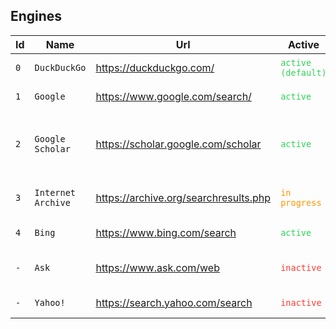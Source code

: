 ## Engines

| Id  | Name               | Url                                   | Active                                                | Description                                          |
| --- | ------------------ | ------------------------------------- | ----------------------------------------------------- | ---------------------------------------------------- |
| `0` | `DuckDuckGo`       | https://duckduckgo.com/               | <code style="color: #30D158;">active (default)</code> | Focus on privacy                                     |
| `1` | `Google`           | https://www.google.com/search/        | <code style="color: #30D158;">active</code>           | Best search results                                  |
| `2` | `Google Scholar`   | https://scholar.google.com/scholar    | <code style="color: #30D158;">active</code>           | Search engine for literature or scientific documents |
| `3` | `Internet Archive` | https://archive.org/searchresults.php | <code style="color: #FF9500;">in progress</code>      | The library of the internet                          |
| `4` | `Bing`             | https://www.bing.com/search           | <code style="color: #30D158;">active</code>           | From Microsoft                                       |
| `-` | `Ask`              | https://www.ask.com/web               | <code style="color: #FF3B30;">inactive</code>         | My grandfather used this                             |
| `-` | `Yahoo!`           | https://search.yahoo.com/search       | <code style="color: #FF3B30;">inactive</code>         | Yahoo who?                                           |
